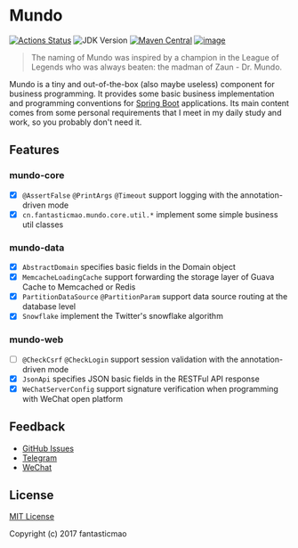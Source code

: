 # Mundo

[![Actions Status](https://github.com/fantasticmao/mundo/workflows/ci/badge.svg)](https://github.com/fantasticmao/mundo/actions)
![JDK Version](https://img.shields.io/badge/JDK-11%2B-blue)
[![Maven Central](https://img.shields.io/maven-central/v/cn.fantasticmao.mundo/mundo-all.svg?label=Maven%20Central)](https://search.maven.org/search?q=g:%22cn.fantasticmao.mundo%22)
[![image](https://img.shields.io/badge/license-MIT-green.svg)](https://github.com/fantasticmao/mundo/blob/master/LICENSE)

> The naming of Mundo was inspired by a champion in the League of Legends who was always beaten: the madman of Zaun - Dr. Mundo.

Mundo is a tiny and out-of-the-box (also maybe useless) component for business programming. It provides some basic
business implementation and programming conventions for [Spring Boot](https://spring.io/projects/spring-boot)
applications. Its main content comes from some personal requirements that I meet in my daily study and work, so you
probably don't need it.

## Features

### mundo-core

- [x] `@AssertFalse` `@PrintArgs` `@Timeout` support logging with the annotation-driven mode
- [x] `cn.fantasticmao.mundo.core.util.*` implement some simple business util classes

### mundo-data

- [x] `AbstractDomain` specifies basic fields in the Domain object
- [x] `MemcacheLoadingCache` support forwarding the storage layer of Guava Cache to Memcached or Redis
- [x] `PartitionDataSource` `@PartitionParam` support data source routing at the database level
- [x] `Snowflake` implement the Twitter's snowflake algorithm

### mundo-web

- [ ] `@CheckCsrf` `@CheckLogin` support session validation with the annotation-driven mode
- [x] `JsonApi` specifies JSON basic fields in the RESTFul API response
- [x] `WeChatServerConfig` support signature verification when programming with WeChat open platform

## Feedback

- [GitHub Issues](https://github.com/fantasticmao/mundo/issues/)
- [Telegram](https://t.me/fantasticmao)
- [WeChat](https://fantasticmao.cn/wechat.png)

## License

[MIT License](https://github.com/fantasticmao/mundo/blob/master/LICENSE)

Copyright (c) 2017 fantasticmao